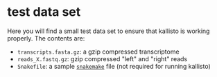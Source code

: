# test data set

Here you will find a small test data set to ensure that kallisto is working properly. The contents are:

- `transcripts.fasta.gz`: a gzip compressed transcriptome
- `reads_X.fastq.gz`: gzip compressed "left" and "right" reads
- `Snakefile`: a sample [`snakemake`](https://bitbucket.org/johanneskoester/snakemake/wiki/Home) file (not required for running kallisto)